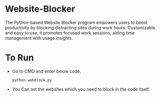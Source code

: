 # Website-Blocker
The Python-based Website Blocker program empowers users to boost productivity by blocking distracting sites during work hours. Customizable and easy to use, it promotes focused work sessions, aiding time management with usage insights.

# To Run
+ Go to CMD and enter below code,
  ```
  python webblock.py
  ```
+ You Can set the websites which you need to block in the code itself.

